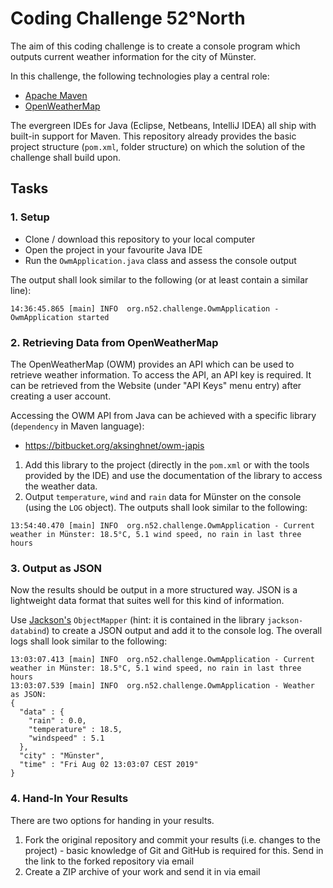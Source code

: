 # Coding Challenge 52°North

The aim of this coding challenge is to create a console program
which outputs current weather information for the city of Münster.

In this challenge, the following technologies play a central role:

* [Apache Maven](https://maven.apache.org/)
* [OpenWeatherMap](http://openweathermap.org/api)

The evergreen IDEs for Java (Eclipse, Netbeans, IntelliJ IDEA) all
ship with built-in support for Maven. This repository already provides
the basic project structure (`pom.xml`, folder structure) on which the
solution of the challenge shall build upon.

## Tasks

### 1. Setup

* Clone / download this repository to your local computer
* Open the project in your favourite Java IDE
* Run the `OwmApplication.java` class and assess the console output

The output shall look similar to the following (or at least contain
a similar line):

```log
14:36:45.865 [main] INFO  org.n52.challenge.OwmApplication - OwmApplication started
```

### 2. Retrieving Data from OpenWeatherMap

The OpenWeatherMap (OWM) provides an API which can be used to retrieve
weather information. To access the API, an API key is required.
It can be retrieved from the Website (under "API Keys" menu entry) after
creating a user account.

Accessing the OWM API from Java can be achieved with a specific library
(`dependency` in Maven language):

* https://bitbucket.org/aksinghnet/owm-japis

1. Add this library to the project (directly in the `pom.xml` or with the
tools provided by the IDE) and use the documentation of the library to
access the weather data.
1. Output `temperature`, `wind` and `rain` data for Münster on the
console (using the `LOG` object). The outputs shall look similar to the following:

```log
13:54:40.470 [main] INFO  org.n52.challenge.OwmApplication - Current weather in Münster: 18.5°C, 5.1 wind speed, no rain in last three hours
```


### 3. Output as JSON

Now the results should be output in a more structured way. JSON is a
lightweight data format that suites well for this kind of information.

Use [Jackson's](https://github.com/FasterXML/jackson) `ObjectMapper` (hint: it is contained in the library `jackson-databind`) to create
a JSON output and add it to the console log. The overall logs shall look
similar to the following:

```log
13:03:07.413 [main] INFO  org.n52.challenge.OwmApplication - Current weather in Münster: 18.5°C, 5.1 wind speed, no rain in last three hours
13:03:07.539 [main] INFO  org.n52.challenge.OwmApplication - Weather as JSON:
{
  "data" : {
    "rain" : 0.0,
    "temperature" : 18.5,
    "windspeed" : 5.1
  },
  "city" : "Münster",
  "time" : "Fri Aug 02 13:03:07 CEST 2019"
}
```

### 4. Hand-In Your Results

There are two options for handing in your results.

1. Fork the original repository and commit your results (i.e. changes to the project) - basic knowledge of Git and GitHub is required for this. Send in the link to the forked repository via email
1. Create a ZIP archive of your work and send it in via email
